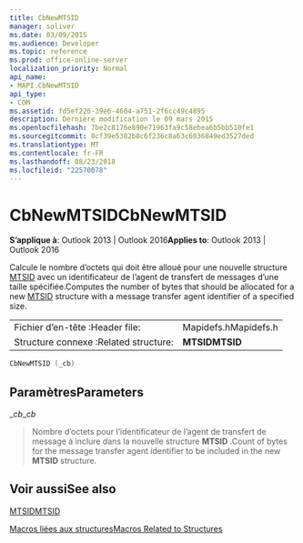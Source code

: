```yaml
---
title: CbNewMTSID
manager: soliver
ms.date: 03/09/2015
ms.audience: Developer
ms.topic: reference
ms.prod: office-online-server
localization_priority: Normal
api_name:
- MAPI.CbNewMTSID
api_type:
- COM
ms.assetid: fd5ef226-39e6-4604-a751-2f6cc49c4895
description: Dernière modification le 09 mars 2015
ms.openlocfilehash: 7be2c8176e890e71963fa9c58ebea6b5bb510fe1
ms.sourcegitcommit: 0cf39e5382b8c6f236c8a63c6036849ed3527ded
ms.translationtype: MT
ms.contentlocale: fr-FR
ms.lasthandoff: 08/23/2018
ms.locfileid: "22570078"
---
```

# <a name="cbnewmtsid"></a><span data-ttu-id="76efa-103">CbNewMTSID</span><span class="sxs-lookup"><span data-stu-id="76efa-103">CbNewMTSID</span></span>

  
  
<span data-ttu-id="76efa-104">**S’applique à**: Outlook 2013 | Outlook 2016</span><span class="sxs-lookup"><span data-stu-id="76efa-104">**Applies to**: Outlook 2013 | Outlook 2016</span></span> 
  
<span data-ttu-id="76efa-105">Calcule le nombre d’octets qui doit être alloué pour une nouvelle structure [MTSID](mtsid.md) avec un identificateur de l’agent de transfert de messages d’une taille spécifiée.</span><span class="sxs-lookup"><span data-stu-id="76efa-105">Computes the number of bytes that should be allocated for a new [MTSID](mtsid.md) structure with a message transfer agent identifier of a specified size.</span></span> 
  
|||
|:-----|:-----|
|<span data-ttu-id="76efa-106">Fichier d’en-tête :</span><span class="sxs-lookup"><span data-stu-id="76efa-106">Header file:</span></span>  <br/> |<span data-ttu-id="76efa-107">Mapidefs.h</span><span class="sxs-lookup"><span data-stu-id="76efa-107">Mapidefs.h</span></span>  <br/> |
|<span data-ttu-id="76efa-108">Structure connexe :</span><span class="sxs-lookup"><span data-stu-id="76efa-108">Related structure:</span></span>  <br/> |<span data-ttu-id="76efa-109">**MTSID**</span><span class="sxs-lookup"><span data-stu-id="76efa-109">**MTSID**</span></span> <br/> |
   
```cpp
CbNewMTSID (_cb)
```

## <a name="parameters"></a><span data-ttu-id="76efa-110">Paramètres</span><span class="sxs-lookup"><span data-stu-id="76efa-110">Parameters</span></span>

 <span data-ttu-id="76efa-111">__cb_</span><span class="sxs-lookup"><span data-stu-id="76efa-111">__cb_</span></span>
  
> <span data-ttu-id="76efa-112">Nombre d’octets pour l’identificateur de l’agent de transfert de message à inclure dans la nouvelle structure **MTSID** .</span><span class="sxs-lookup"><span data-stu-id="76efa-112">Count of bytes for the message transfer agent identifier to be included in the new **MTSID** structure.</span></span> 
    
## <a name="see-also"></a><span data-ttu-id="76efa-113">Voir aussi</span><span class="sxs-lookup"><span data-stu-id="76efa-113">See also</span></span>



[<span data-ttu-id="76efa-114">MTSID</span><span class="sxs-lookup"><span data-stu-id="76efa-114">MTSID</span></span>](mtsid.md)


[<span data-ttu-id="76efa-115">Macros liées aux structures</span><span class="sxs-lookup"><span data-stu-id="76efa-115">Macros Related to Structures</span></span>](macros-related-to-structures.md)

